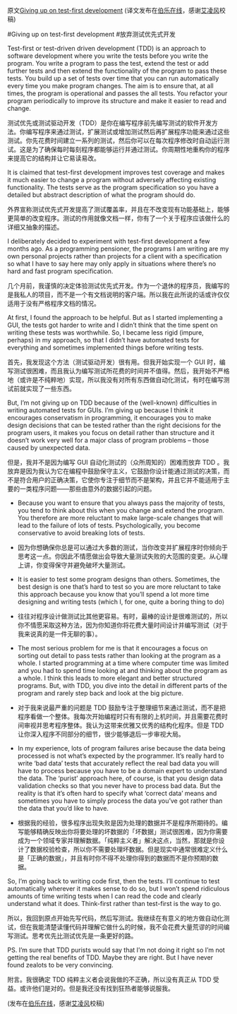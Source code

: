 原文[Giving up on test-first development](http://iansommerville.com/systems-software-and-technology/giving-up-on-test-first-development/)
(译文发布在[伯乐在线](http://blog.jobbole.com/109861/)，感谢[艾凌风](http://www.jobbole.com/members/hanxiaomax)校稿)

#Giving up on test-first development
#放弃测试优先式开发

Test-first or test-driven driven development (TDD) is an approach to software development where you write the tests before you write the program. You write a program to pass the test, extend the test or add further tests and then extend the functionality of the program to pass these tests. You build up a set of tests over time that you can run automatically every time you make program changes. The aim is to ensure that, at all times, the program is operational and passes the all tests. You refactor your program periodically to improve its structure and make it easier to read and change.

测试优先或测试驱动开发（TDD）是你在编写程序前先编写测试的软件开发方法。你编写程序来通过测试，扩展测试或增加测试然后再扩展程序功能来通过这些测试。你先花费时间建立一系列的测试，然后你可以在每次程序修改时自动运行测试。这是为了确保每时每刻程序都能够运行并通过测试。你周期性地重构你的程序来提高它的结构并让它易读易改。

It is claimed that test-first development improves test coverage and makes it much easier to change a program without adversely affecting existing functionality. The tests serve as the program specification so you have a detailed but abstract description of what the program should do.

外界宣称测试优先式开发提高了测试覆盖率，并且在不改变现有功能基础上，能够更简单的改变程序。测试的作用就像文档一样，你有了一个关于程序应该做什么的详细又抽象的描述。

I deliberately decided to experiment with test-first development a few months ago. As a programming pensioner, the programs I am writing are my own personal projects rather than projects for a client with a specification  so what I have to say here may only apply in situations where there’s no hard and fast program specification.

几个月前，我谨慎的决定体验测试优先式开发。作为一个退休的程序员，我编写的是我私人的项目，而不是一个有文档说明的客户端。所以我在此所说的话或许仅仅适用于没有严格程序文档的情况。

At first, I found the approach to be helpful. But as I started implementing a GUI, the tests got harder to write and I didn’t think that the time spent on writing these tests was worthwhile. So, I became less rigid (impure, perhaps) in my approach, so that I didn’t have automated tests for everything and sometimes implemented things before writing tests.

首先，我发现这个方法（测试驱动开发）很有用。但我开始实现一个 GUI 时，编写测试很困难，而且我认为编写测试所花费的时间并不值得。然后，我开始不严格地（或许是不纯粹地）实现，所以我没有对所有东西做自动化测试，有时在编写测试前就实现了一些东西。

But, I’m not giving up on TDD because of the (well-known) difficulties in writing automated tests for GUIs. I’m giving up because I think it encourages conservatism in programming, it encourages you to make design decisions that can be tested rather than the right decisions for the program users, it makes you focus on detail rather than structure and it doesn’t work very well for a major class of program problems – those caused by unexpected data.

但是，我并不是因为编写 GUI 自动化测试的（众所周知的）困难而放弃 TDD 。我放弃是因为我认为它在编程中鼓励保守主义，它鼓励你设计能通过测试的决策，而不是符合用户的正确决策，它使你专注于细节而不是架构，并且它并不能适用于主要的一类程序问题——那些由意外的数据引起的问题。

* Because you want to ensure that you always pass the majority of tests, you tend to think about this when you change and extend the program. You therefore are more reluctant to make large-scale changes that will lead to the failure of lots of tests. Psychologically, you become conservative to avoid breaking lots of tests.

* 因为你想确保你总是可以通过大多数的测试，当你改变并扩展程序时你倾向于思考这一点。你因此不情愿做出会导致大量测试失败的大范围的变更。从心理上讲，你变得保守并避免破坏大量测试。

* It is easier to test some program designs than others. Sometimes, the best design is one that’s hard to test so you are more reluctant to take this approach because you know that you’ll spend a lot more time designing and writing tests (which I, for one, quite a boring thing to do)

* 往往对程序设计做测试比其他更容易。有时，最棒的设计是很难测试的，所以你不情愿采取这种方法，因为你知道你将花费大量时间设计并编写测试（对于我来说真的是一件无聊的事）。

* The most serious problem for me is that it encourages a focus on sorting out detail to pass tests rather than looking at the program as a whole. I started programming at a time where computer time was limited and you had to spend time looking at and thinking about the program as a whole. I think this leads to more elegant and better structured programs. But, with TDD, you dive into the detail in different parts of the program and rarely step back and look at the big picture.

* 对于我来说最严重的问题是 TDD 鼓励专注于整理细节来通过测试，而不是把程序看做一个整体。我每次开始编程时只有有限的上机时间，并且需要花费时间审视并思考程序整体。我认为这带来优雅又优秀的结构化程序。但是 TDD 让你深入程序不同部分的细节，很少能够退后一步审视大局。

* In my experience, lots of program failures arise because the data being processed is not what’s expected by the programmer. It’s really hard to write ‘bad data’ tests that accurately reflect the real bad data you will have to process because you have to be a domain expert to understand the data. The ‘purist’ approach here, of course, is that you design data validation checks so that you never have to process bad data. But the reality is that it’s often hard to specify what ‘correct data’ means and sometimes you have to simply process the data you’ve got rather than the data that you’d like to have.

* 根据我的经验，很多程序出现失败是因为处理的数据并不是程序所期待的。编写能够精确反映出你将要处理的坏数据的「坏数据」测试很困难，因为你需要成为一个领域专家并理解数据。「纯粹主义者」解决这点，当然，那就是你设计了数据校验检查，所以你不需要处理坏数据。但是现实中通常很难定义什么是「正确的数据」，并且有时你不得不处理你得到的数据而不是你预期的数据。

So, I’m going back to writing code first, then the tests. I’ll continue to test automatically wherever it makes sense to do so, but I won’t spend ridiculous amounts of time writing tests when I can read the code and clearly understand what it does. Think-first rather than test-first is the way to go.

所以，我回到原点开始先写代码，然后写测试。我继续在有意义的地方做自动化测试，但在我能清楚读懂代码并理解它做什么的时候，我不会花费大量荒谬的时间编写测试。思考优先比测试优先是一条更好的路。

PS. I’m sure that TDD purists would say that I’m not doing it right so I’m not getting the real benefits of TDD. Maybe they are right. But I have never found zealots to be very convincing.

附言。我很确定 TDD 纯粹主义者会说我做的不正确，所以没有真正从 TDD 受益。或许他们是对的。但是我还没有找到狂热者能够说服我。

(发布在[伯乐在线](http://blog.jobbole.com/109861/)，感谢[艾凌风](http://www.jobbole.com/members/hanxiaomax)校稿)